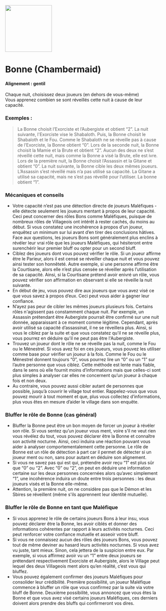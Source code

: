<img src="https://github.com/brain-academy/wiki/blob/master/blood-on-the-clocktower/img/chambermaid.png?raw=true" height="150"> 

# Bonne (Chambermaid)
#### Alignement : gentil
Chaque nuit, choisissez deux joueurs (en dehors de vous-même)
<br/>
Vous apprenez combien se sont réveillés cette nuit à cause de leur capacité.

### Exemples :
> La Bonne choisit l’Exorciste et l’Aubergiste et obtient “2”.
> La nuit suivante, l'Exorciste vise le Shabaloth. Puis, la Bonne choisit le Shabaloth et le Fou. Comme le Shabaloth ne se réveille pas à cause de l’Exorciste, la Bonne obtient “0”.
> Lors de la seconde nuit, la Bonne choisit la Mamie et la Brute et obtient “2”. Aucun des deux ne s’est réveillé cette nuit, mais comme la Bonne a visé la Brute, elle est ivre.
> Lors de la première nuit, la Bonne choisit l’Assassin et la Gitane et obtient “0”. La nuit suivante, la Bonne cible les deux mêmes joueurs. L’Assassin s’est réveillé mais n’a pas utilisé sa capacité. La Gitane a utilisé sa capacité, mais ne s’est pas réveillé pour l’utiliser. La bonne obtient “1”.

### Mécaniques et conseils
- Votre capacité n’est pas une détection directe de joueurs Maléfiques - elle détecte seulement les joueurs mentant à propos de leur capacité. Ceci peut concerner des rôles Bons comme Maléfiques, puisque de nombreux rôles de Villageois ont intérêt à rester cachés, du moins au début. Si vous constatez une incohérence à propos d’un joueur, enquêtez un minimum sur lui avant d’en tirer des conclusions hâtives. Face aux questions, les joueurs Bons sont généralement plus enclins à révéler leur vrai rôle que les joueurs Maléfiques, qui hésiteront entre surenchérir leur premier bluff ou opter pour un second bluff.
- Ciblez des joueurs dont vous pouvez vérifier le rôle. Si un joueur affirme être le Parieur, alors il est censé se réveiller chaque nuit et vous pouvez ainsi tester son honnêteté. Autre exemple, si une personne affirme être la Courtisane, alors elle n’est plus censée se réveiller après l’utilisation de sa capacité. Ainsi, si la Courtisane prétend avoir enivré un rôle, vous pouvez vérifier son affirmation en observant si elle se réveille la nuit suivante.
- En début de jeu, vous pouvez dire aux joueurs que vous avez visé ce que vous savez à propos d’eux. Ceci peut vous aider à gagner leur confiance.
- N’ayez pas peur de cibler les mêmes joueurs plusieurs fois. Certains rôles n'agissent pas constamment chaque nuit. Par exemple, un Assassin prétendant être Aubergiste pourrait être confirmé sur une nuit donnée, apparaissant à ce moment comme légitime. Cependant, après avoir utilisé sa capacité d’assassinat, il ne se réveillera plus. Ainsi, si vous le ciblez par la suite et que vous constatez qu'il ne se réveille plus, vous pourrez en déduire qu'il ne peut pas être l'Aubergiste.
- Trouvez un joueur dont le rôle ne se réveille pas la nuit, comme le Fou ou le Ménestrel. Si vous avez foi en ces joueurs, vous pouvez les utiliser comme base pour vérifier un joueur à la fois. Comme le Fou ou le Ménestrel donnent toujours “0”, vous pourrez lire un “0” ou un “1” sur l’autre personne que vous ciblez. Cette méthode est lente mais fiable, dans le sens où elle fournit moins d’informations mais que celles-ci sont plus simples à analyser car elles ne concernent qu’un joueur à chaque fois et non deux.
- Au contraire, vous pouvez aussi cibler autant de personnes que possible, jusqu’à couvrir le village tout entier. Rappelez-vous que vous pouvez mourir à tout moment et que, plus vous collectez d’informations, plus vous êtes en mesure d’aider le village dans son enquête.

### Bluffer le rôle de Bonne (cas général)
- Bluffer la Bonne peut être un bon moyen de forcer un joueur à révéler son rôle. Si vous sentez qu’un joueur vous ment, voire s’il ne veut rien vous révélez du tout, vous pouvez déclarer être la Bonne et connaître son activité nocturne. Ainsi, ceci induira une réaction pouvant vous aider à analyser comportementalement cette personne. Le rôle de Bonne est un rôle de détection à part car il permet de détecter si un joueur ment ou non, sans pour autant en déduire son alignement.
- Si vous ne savez pas qui est qui, prétendre avoir reçu “1” est plus sûr que “0” ou “2”. Avec “0” ou “2”, on peut en déduire une information certaine sur les deux personnes concernées alors qu’avec simplement “1”, une incohérence induira un doute entre trois personnes : les deux joueurs visés et la Bonne elle-même.
- Attention, la première nuit, on ne considère pas que le Démon et les Sbires se réveillent (même s'ils apprennent leur identité mutuelle).

### Bluffer le rôle de Bonne en tant que Maléfique

- Si vous apprenez le rôle de certains joueurs Bons à leur insu, vous pouvez déclarer être la Bonne, les avoir ciblés et donner des informations cohérentes par rapport à leurs activités nocturnes. Ceci peut renforcer votre confiance mutuelle et asseoir votre bluff.
- Si vous ne connaissez aucun des rôles des joueurs Bons, vous pouvez tout de même deviner au hasard leurs activités nocturnes. Si vous avez vu juste, tant mieux. Sinon, cela jettera de la suspicion entre eux. Par exemple, si vous affirmez avoir vu un “1” entre deux joueurs se prétendant respectivement Exorciste et Aubergiste, alors le Village peut lequel des deux Villageois ment alors qu’en réalité, c’est vous qui bluffez.
- Vous pouvez également confirmer des joueurs Maléfiques pour consolider leur crédibilité. Première possibilité, un joueur Maléfique commence à bluffer un rôle que vous confirmez par la suite via votre bluff de Bonne. Deuxième possibilité, vous annoncez que vous êtes la Bonne et que vous avez visé certains joueurs Maléfiques, ces derniers doivent alors prendre des bluffs qui confirmeront vos dires.
